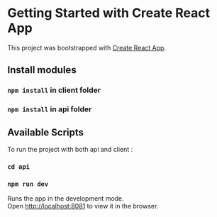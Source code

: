 # Getting Started with Create React App

This project was bootstrapped with [Create React App](https://github.com/facebook/create-react-app).

## Install modules
### `npm install` in client folder
### `npm install` in api folder
## Available Scripts

To run the project with both api and client : 

### `cd api`
### `npm run dev`

Runs the app in the development mode.\
Open [http://localhost:8081](http://localhost:8081) to view it in the browser.